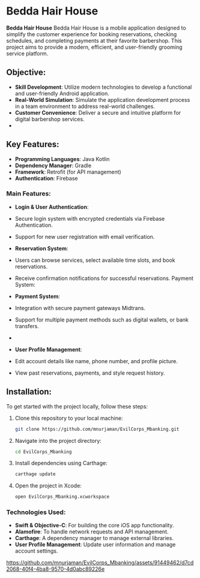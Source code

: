 # Bedda Hair House

**Bedda Hair House** Bedda Hair House is a mobile application designed to simplify the customer experience for booking reservations, checking schedules, and completing payments at their favorite barbershop. This project aims to provide a modern, efficient, and user-friendly grooming service platform.

## Objective:
- **Skill Development**: Utilize modern technologies to develop a functional and user-friendly Android application.
- **Real-World Simulation**: Simulate the application development process in a team environment to address real-world challenges.
- **Customer Convenience**: Deliver a secure and intuitive platform for digital barbershop services.
- 
## Key Features:
- **Programming Languages**: Java Kotlin
- **Dependency Manager**: Gradle
- **Framework**: Retrofit (for API management)
- **Authentication**: Firebase

### Main Features:
- **Login & User Authentication**:
 - Secure login system with encrypted credentials via Firebase Authentication.
 - Support for new user registration with email verification.

- **Reservation System**:
- Users can browse services, select available time slots, and book reservations.
- Receive confirmation notifications for successful reservations.
Payment System:
 
- **Payment System**: 
- Integration with secure payment gateways Midtrans.
- Support for multiple payment methods such as digital wallets, or bank transfers.
- 
- **User Profile Management**:
- Edit account details like name, phone number, and profile picture.
- View past reservations, payments, and style request history.


## Installation:
To get started with the project locally, follow these steps:

1. Clone this repository to your local machine:
   ```bash
   git clone https://github.com/mnurjaman/EvilCorps_Mbanking.git
2. Navigate into the project directory:
   ```bash
   cd EvilCorps_Mbanking
4. Install dependencies using Carthage:
   ```bash
   carthage update
6. Open the project in Xcode:
   ```bash
   open EvilCorps_Mbanking.xcworkspace

### Technologies Used:
- **Swift & Objective-C**: For building the core iOS app functionality.
- **Alamofire**: To handle network requests and API management.
- **Carthage**: A dependency manager to manage external libraries.
- **User Profile Management**: Update user information and manage account settings.

https://github.com/mnurjaman/EvilCorps_Mbanking/assets/91449462/d7cd2068-40f4-4ba8-9570-4d0abc89226e


